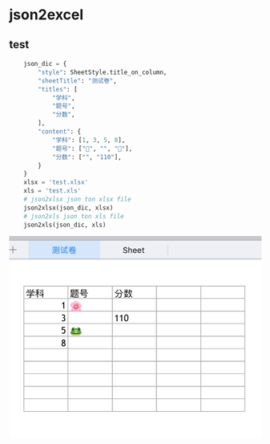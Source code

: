 # json2excel
## test
```python
    json_dic = {
        "style": SheetStyle.title_on_column,
        "sheetTitle": "测试卷",
        "titles": [
            "学科",
            "题号",
            "分数",
        ],
        "content": {
            "学科": [1, 3, 5, 8],
            "题号": ["🌸", "", "🐸"],
            "分数": ["", "110"],
        }
    }
    xlsx = 'test.xlsx'
    xls = 'test.xls'
    # json2xlsx json ton xlsx file
    json2xlsx(json_dic, xlsx)
    # json2xls json ton xls file
    json2xls(json_dic, xls)
```

![test](https://github.com/xiaominghe2014/json2excel/raw/master/test.png)